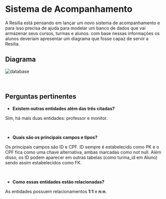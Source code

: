 # Sistema de Acompanhamento

A Resilia está pensando em lançar um novo sistema de acompanhamento e para isso precisa de ajuda para modelar um banco de dados que vai armazenar seus cursos, turmas e alunos. com base nessas informações os alunos deveriam apresentar um diagrama que fosse capaz de servir a Resilia.

## Diagrama

![database](https://user-images.githubusercontent.com/109765899/215345158-0cf3e6f6-cde0-4e3c-8959-860bee0dd127.png)

&nbsp;

## Perguntas pertinentes

- **Existem outras entidades além das três citadas?**

Sim, há mais duas entidades: professor e monitor.

&nbsp;

- **Quais são os principais campos e tipos?**

Os principais campos são ID e CPF. ID sempre é estabelecido como PK e o CPF fica como uma chave alternativa, ambas marcadas como not null. Além disso, os ID podem aparecer em outras tabelas (como turma_id em Aluno) sendo assim estabelecidos como FK.

&nbsp;

- **Como essas entidades estão relacionadas?**

As entidades possuem relacionamentos **1:1** e **n:n**.
